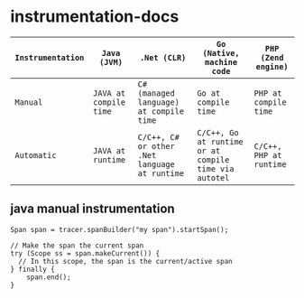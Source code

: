 # instrumentation-docs

| `Instrumentation`  | `Java (JVM)`                   | `.Net (CLR)`                                    | `Go (Native, machine code`                             | `PHP (Zend engine)`           |
|--------------------|--------------------------------|-------------------------------------------------|--------------------------------------------------------|-------------------------------|
| `Manual`           | `JAVA at compile time`         | `C# (managed language) at compile time`         | `Go at compile time`                                   | `PHP at compile time`         |
| `Automatic`        | `JAVA at runtime`              | `C/C++, C# or other .Net language at runtime`   | `C/C++, Go at runtime or at compile time via autotel`  | `C/C++, PHP at runtime`       |

## java manual instrumentation

```
Span span = tracer.spanBuilder("my span").startSpan();

// Make the span the current span
try (Scope ss = span.makeCurrent()) {
  // In this scope, the span is the current/active span
} finally {
    span.end();
}
```